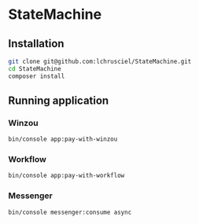 # StateMachine

## Installation

```bash
git clone git@github.com:lchrusciel/StateMachine.git
cd StateMachine
composer install
```

## Running application

### Winzou

```bash
bin/console app:pay-with-winzou
``` 

### Workflow

```bash
bin/console app:pay-with-workflow
``` 

### Messenger

```bash
bin/console messenger:consume async
``` 
